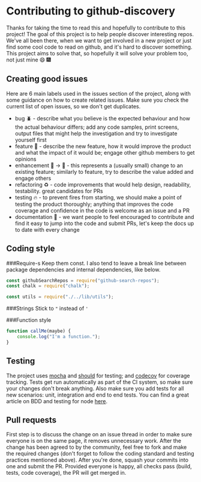 # Contributing to github-discovery

Thanks for taking the time to read this and hopefully to contribute to this project! The goal of this project is to help people discover interesting repos. We've all been there, when we want to get involved in a new project or just find some cool code to read on github, and it's hard to discover something. This project aims to solve that, so hopefully it will solve your problem too, not just mine :smile: :fireworks:

## Creating good issues

Here are 6 main labels used in the issues section of the project, along with some guidance on how to create related issues. Make sure you check the current list of open issues, so we don't get duplicates.

* bug :beetle: - describe what you believe is the expected behaviour and how the actual behaviour differs; add any code samples, print screens, output files that might help the investigation and try to investigate yourself first  
* feature :tulip: - describe the new feature, how it would improve the product and what the impact of it would be; engage other github members to get opinions
* enhancement :icecream: -> :ice_cream: - this represents a (usually small) change to an existing feature; similarly to feature, try to describe the value added and engage others
* refactoring :recycle: - code improvements that would help design, readability, testability. great candidates for PRs
* testing :fire: - to prevent fires from starting, we should make a point of testing the product thoroughly; anything that improves the code coverage and confidence in the code is welcome as an issue and a PR
* documentation :scroll: - we want people to feel encouraged to contribute and find it easy to jump into the code and submit PRs, let's keep the docs up to date with every change   

## Coding style

###Require-s 
Keep them const. I also tend to leave a break line between package dependencies and internal dependencies, like below.
```js
const githubSearchRepos = require("github-search-repos");
const chalk = require("chalk");

const utils = require("./../lib/utils");
```
###Strings
Stick to `"` instead of `'` 


###Function style 

```js
function callMe(maybe) {
	console.log("I'm a function.");
}	
```

## Testing
The project uses [mocha](http://mochajs.org/) and [should](https://shouldjs.github.io/) for testing; and [codecov](https://codecov.io) for coverage tracking. Tests get run automatically as part of the CI system, so make sure your changes don't break anything. Also make sure you add tests for all new scenarios: unit, integration and end to end tests. You can find a great article on BDD and testing for node [here](http://webapplog.com/tdd/).  


## Pull requests
First step is to discuss the change on an issue thread in order to make sure everyone is on the same page, it removes unnecessary work. After the change has been agreed to by the community, feel free to fork and make the required changes (don't forget to follow the coding standard and testing practices mentioned above). After you're done, squash your commits into one and submit the PR. Provided everyone is happy, all checks pass (build, tests, code coverage), the PR will get merged in. 




